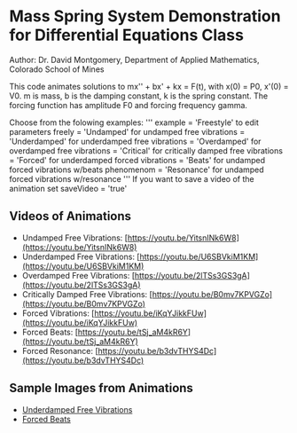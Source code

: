 # Mass Spring System Demonstration for Differential Equations Class
Author: Dr. David Montgomery, Department of Applied Mathematics, Colorado School of Mines

This code animates solutions to mx'' + bx' + kx = F(t), with x(0) = P0, x'(0) = V0.
m is mass, b is the damping constant, k is the spring constant.
The forcing function has amplitude F0 and forcing frequency gamma.

Choose from the folowing examples:
'''
example = 'Freestyle' to edit parameters freely
       = 'Undamped' for undamped free vibrations
        = 'Underdamped' for underdamped free vibrations
        = 'Overdamped' for overdamped free vibrations
        = 'Critical' for critically damped free vibrations
        = 'Forced' for underdamped forced vibrations
        = 'Beats' for undamped forced vibrations w/beats phenomenom
        = 'Resonance' for undamped forced vibrations w/resonance
'''
If you want to save a video of the animation set saveVideo = 'true'

## Videos of Animations
*	Undamped Free Vibrations: [https://youtu.be/YitsnINk6W8](https://youtu.be/YitsnINk6W8)
*	Underdamped Free Vibrations: [https://youtu.be/U6SBVkiM1KM](https://youtu.be/U6SBVkiM1KM)
*	Overdamped Free Vibrations: [https://youtu.be/2lTSs3GS3gA](https://youtu.be/2lTSs3GS3gA)
*	Critically Damped Free Vibrations: [https://youtu.be/B0mv7KPVGZo](https://youtu.be/B0mv7KPVGZo)
*	Forced Vibrations: [https://youtu.be/iKqYJikkFUw](https://youtu.be/iKqYJikkFUw)
*	Forced Beats: [https://youtu.be/tSj_aM4kR6Y](https://youtu.be/tSj_aM4kR6Y)
*	Forced Resonance: [https://youtu.be/b3dvTHYS4Dc](https://youtu.be/b3dvTHYS4Dc)

## Sample Images from Animations
* [Underdamped Free Vibrations](https://github.com/d-montgomery/massSpringDiffEQ/assets/38367298/3cb2c83e-c31d-4e96-80ba-fd997c5b79ad)
* [Forced Beats](https://github.com/d-montgomery/massSpringDiffEQ/assets/38367298/3c0876f1-e33a-4a5f-87c7-8f9c4d6df990)

